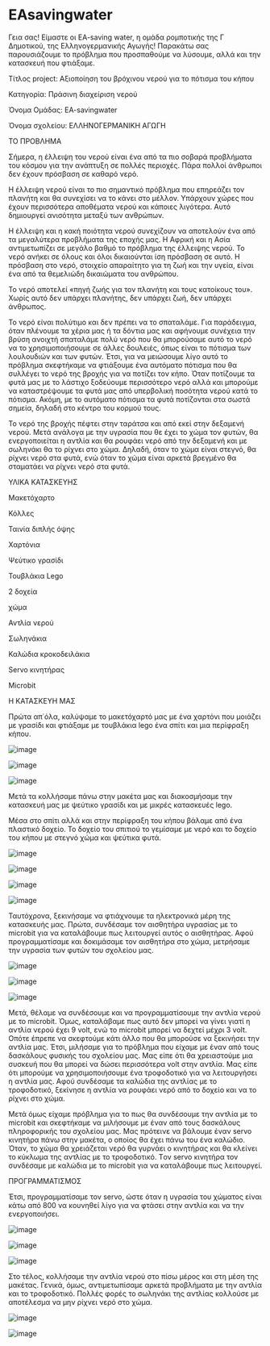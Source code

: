 # EAsavingwater

Γεια σας! Είμαστε οι EA-saving water, η ομάδα ρομποτικής της Γ Δημοτικού, της Ελληνογερμανικής Αγωγής! Παρακάτω σας παρουσιάζουμε το πρόβλημα που προσπαθούμε να λύσουμε, αλλά και την κατασκευή που φτιάξαμε.


Τίτλος project: Αξιοποίηση του βρόχινου νερού για το πότισμα του κήπου

Κατηγορία: Πράσινη διαχείριση νερού

Όνομα Ομάδας: EA-savingwater

Όνομα σχολείου: ΕΛΛΗΝΟΓΕΡΜΑΝΙΚΗ ΑΓΩΓΗ


ΤΟ ΠΡΟΒΛΗΜΑ

Σήμερα, η έλλειψη του νερού είναι ένα από τα πιο σοβαρά προβλήματα του κόσμου για την ανάπτυξη σε πολλές περιοχές. Πάρα πολλοί άνθρωποι δεν έχουν πρόσβαση σε καθαρό νερό.

Η έλλειψη νερού είναι το πιο σημαντικό πρόβλημα που επηρεάζει τον πλανήτη και θα συνεχίσει να το κάνει στο μέλλον. Υπάρχουν χώρες που έχουν περισσότερα αποθέματα νερού και κάποιες λιγότερα. Αυτό δημιουργεί ανισότητα μεταξύ των ανθρώπων.

Η έλλειψη και η κακή ποιότητα νερού συνεχίζουν να αποτελούν ένα από τα μεγαλύτερα προβλήματα της εποχής µας.  Η Αφρική και η Ασία αντιμετωπίζει σε μεγάλο βαθμό το πρόβλημα της έλλειψης νερού. Το νερό ανήκει σε όλους και όλοι δικαιούνται ίση πρόσβαση σε αυτό. Η πρόσβαση στο νερό, στοιχείο απαραίτητο για τη ζωή και την υγεία, είναι ένα από τα θεμελιώδη δικαιώματα του ανθρώπου.

Το νερό αποτελεί «πηγή ζωής για τον πλανήτη και τους κατοίκους του». Χωρίς αυτό δεν υπάρχει πλανήτης, δεν υπάρχει ζωή, δεν υπάρχει άνθρωπος.

Το νερό είναι πολύτιμο και δεν πρέπει να το σπαταλάμε. Για παράδειγμα, όταν πλένουμε τα χέρια μας ή τα δόντια μας και αφήνουμε συνέχεια την βρύση ανοιχτή σπαταλάμε πολύ νερό που θα μπορούσαμε αυτό το νερό να το χρησιμοποιήσουμε σε άλλες δουλειές, όπως είναι το πότισμα των λουλουδιών και των φυτών. Έτσι, για να μειώσουμε λίγο αυτό το πρόβλημα σκεφτήκαμε να φτιάξουμε ένα αυτόματο πότισμα που θα συλλέγει το νερό της βροχής για να ποτίζει τον κήπο. Όταν ποτίζουμε τα φυτά μας με το λάστιχο ξοδεύουμε περισσότερο νερό αλλά και μπορούμε να καταστρέψουμε τα φυτά μας από υπερβολική ποσότητα νερού κατά το πότισμα. Ακόμη, με το αυτόματο πότισμα τα φυτά ποτίζονται στα σωστά σημεία, δηλαδή στο κέντρο του κορμού τους. 

Το νερό της βροχής πέφτει στην ταράτσα και από εκεί στην δεξαμενή νερού. Μετά ανάλογα με την υγρασία που θε έχει το χώμα τον φυτών, θα ενεργοποιείται η αντλία και θα ρουφάει νερό από την δεξαμενή και με σωληνάκι θα το ρίχνει στο χώμα. Δηλαδή, όταν το χώμα είναι στεγνό, θα ρίχνει νερό στα φυτά, ενώ όταν το χώμα είναι αρκετά βρεγμένο θα σταματάει να ρίχνει νερό στα φυτά.


ΥΛΙΚΑ ΚΑΤΑΣΚΕΥΗΣ

Μακετόχαρτο

Κόλλες

Ταινία διπλής όψης

Χαρτόνια

Ψεύτικο γρασίδι

Τουβλάκια Lego

2 δοχεία

χώμα

Αντλία νερού

Σωληνάκια

Καλώδια κροκοδειλάκια

Servo κινητήρας

Microbit


Η ΚΑΤΑΣΚΕΥΗ ΜΑΣ

Πρώτα απ΄όλα, καλύψαμε το μακετόχαρτό μας με ένα χαρτόνι που μοιάζει με γρασίδι και φτιάξαμε με τουβλάκια lego ένα σπίτι και μια περίφραξη κήπου. 

![image](https://github.com/EllinogermanikiAgogi1/EAsavingwater/assets/119315105/4534087b-ad89-4801-84dc-7fa4e7179e2c)

![image](https://github.com/EllinogermanikiAgogi1/EAsavingwater/assets/119315105/95364733-b324-4fc9-909e-bcf292f43e25)  

![image](https://github.com/EllinogermanikiAgogi1/EAsavingwater/assets/119315105/793bfa64-fad7-4f40-84db-34fcb2eba25d)


Μετά τα κολλήσαμε πάνω στην μακέτα μας και διακοσμήσαμε την κατασκευή μας με ψεύτικο γρασίδι και με μικρές κατασκευές lego. 

Μέσα στο σπίτι αλλά και στην περίφραξη του κήπου βάλαμε από ένα πλαστικό δοχείο. Το δοχείο του σπιτιού το γεμίσαμε με νερό και το δοχείο του κήπου με στεγνό χώμα και ψεύτικα φυτά.

![image](https://github.com/EllinogermanikiAgogi1/EAsavingwater/assets/119315105/bde75b67-9a37-4ca5-8d97-647990aa0089)

![image](https://github.com/EllinogermanikiAgogi1/EAsavingwater/assets/119315105/c8195f3b-89ac-4ca2-81ae-2ebd42c0d9e7)

![image](https://github.com/EllinogermanikiAgogi1/EAsavingwater/assets/119315105/2be202d9-2e39-4b34-bce4-67425912aae5)

![image](https://github.com/EllinogermanikiAgogi1/EAsavingwater/assets/119315105/af2971f1-fdab-42c3-8322-f01fceef4b02)


Ταυτόχρονα, ξεκινήσαμε να φτιάχνουμε τα ηλεκτρονικά μέρη της κατασκευής μας. Πρώτα, συνδέσαμε τον αισθητήρα υγρασίας με το microbit για να καταλάβουμε πως λειτουργεί αυτός ο αισθητήρας. Αφού προγραμματίσαμε και δοκιμάσαμε τον αισθητήρα στο χώμα, μετρήσαμε την υγρασία των φυτών του σχολείου μας.

![image](https://github.com/EllinogermanikiAgogi1/EAsavingwater/assets/119315105/ae3f7503-e123-4105-b908-39af41cb247b)

![image](https://github.com/EllinogermanikiAgogi1/EAsavingwater/assets/119315105/34490a16-17d9-4f39-8455-ed45d433e6b0)

![image](https://github.com/EllinogermanikiAgogi1/EAsavingwater/assets/119315105/b7373ffa-ff24-4ac3-ba7e-f836548d6c9e)


Μετά, θέλαμε να συνδέσουμε και να προγραμματίσουμε την αντλία νερού με το microbit. Όμως, καταλάβαμε πως αυτό δεν μπορεί να γίνει γιατί η αντλία νερού έχει 9 volt, ενώ το microbit μπορεί να δεχτεί μέχρι 3 volt. Οπότε έπρεπε να σκεφτούμε κάτι άλλο που θα μπορούσε να ξεκινήσει την αντλία μας. Έτσι, μιλήσαμε για το πρόβλημα που είχαμε με έναν από τους δασκάλους φυσικής του σχολείου μας. Μας είπε ότι θα χρειαστούμε μια συσκευή που θα μπορεί να δώσει περισσότερα volt στην αντλία. Μας είπε ότι μπορούμε να χρησιμοποιήσουμε ένα τροφοδοτικό για να λειτουργήσει η αντλία μας. Αφού συνδέσαμε τα καλώδια της αντλίας με το τροφοδοτικό, ξεκίνησε η αντλία να ρουφάει νερό από το δοχείο και να το ρίχνει στο χώμα.

Μετά όμως είχαμε πρόβλημα για το πως θα συνδέσουμε την αντλία με το microbit και σκεφτήκαμε να μιλήσουμε με έναν από τους δασκάλους πληροφορικής του σχολείου μας. Μας πρότεινε να βάλουμε έναν servo κινητήρα πάνω στην μακέτα, ο οποίος θα έχει πάνω του ένα καλώδιο. Όταν, το χώμα θα χρειάζεται νερό θα γυρνάει ο κινητήρας και θα κλείνει το κύκλωμα της αντλίας με το τροφοδοτικό. Tον servo κινητήρα τον συνδέσαμε με καλώδια με το microbit για να καταλάβουμε πως λειτουργεί.

ΠΡΟΓΡΑΜΜΑΤΙΣΜΟΣ

Έτσι, προγραμματίσαμε τον servo, ώστε όταν η υγρασία του χώματος είναι κάτω από 800 να κουνηθεί λίγο για να φτάσει στην αντλία και να την ενεργοποιήσει. 

![image](https://github.com/EllinogermanikiAgogi1/EAsavingwater/assets/119315105/e16f2118-daf9-4944-9385-babbb94963cf)

![image](https://github.com/EllinogermanikiAgogi1/EAsavingwater/assets/119315105/efa6d201-1863-4f40-a238-411f13e8e853)

![image](https://github.com/EllinogermanikiAgogi1/EAsavingwater/assets/119315105/c9a071a2-de9a-4c7e-9a18-c1c9852bb093)


Στο τέλος, κολλήσαμε την αντλία νερού στο πίσω μέρος και στη μέση της μακέτας. Γενικά, όμως, αντιμετωπίσαμε αρκετά προβλήματα με την αντλία και το τροφοδοτικό. Πολλές φορές το σωληνάκι της αντλίας κολλούσε με αποτέλεσμα να μην ρίχνει νερό στο χώμα. 

![image](https://github.com/EllinogermanikiAgogi1/EAsavingwater/assets/119315105/5abb882b-eb4d-4309-bed9-17555ec14f39)

![image](https://github.com/EllinogermanikiAgogi1/EAsavingwater/assets/119315105/a3ed2986-3b9b-4f5d-a9aa-f05c0db915a8)

